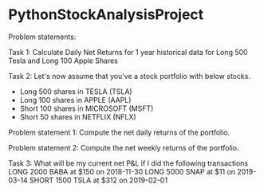 # PythonStockAnalysisProject

Problem statements:

Task 1: 
Calculate Daily Net Returns for 1 year historical data for Long 500 Tesla and Long 100 Apple Shares

Task 2:
Let's now assume that you've a stock portfolio with below stocks. 
- Long 500 shares in TESLA (TSLA)
- Long 100 shares in APPLE (AAPL)
- Short 100 shares in MICROSOFT (MSFT)
- Short 50 shares in NETFLIX (NFLX)

Problem statement 1: Compute the net daily returns of the portfolio.

Problem statement 2: Compute the net weekly returns of the portfolio.

Task 3:
What will be my current net P&L if I did the following transactions
LONG 2000 BABA at $150 on 2018-11-30
LONG 5000 SNAP at $11 on 2019-03-14
SHORT 1500 TSLA at $312 on 2019-02-01
